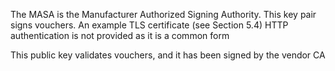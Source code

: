The MASA is the Manufacturer Authorized Signing Authority.  This key
   pair signs vouchers.  An example TLS certificate (see Section 5.4)
   HTTP authentication is not provided as it is a common form

This public key validates vouchers, and it has been signed by the vendor CA
